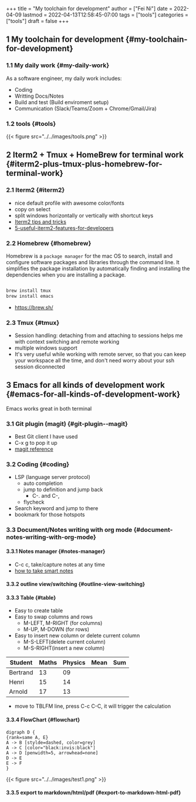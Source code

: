 +++
title = "My toolchain for development"
author = ["Fei Ni"]
date = 2022-04-09
lastmod = 2022-04-13T12:58:45-07:00
tags = ["tools"]
categories = ["tools"]
draft = false
+++

## <span class="section-num">1</span> My toolchain for development {#my-toolchain-for-development}


### <span class="section-num">1.1</span> My daily work {#my-daily-work}

As a software engineer, my daily work includes:

-   Coding
-   Writting Docs/Notes
-   Build and test (Build enviroment setup)
-   Communication (Slack/Teams/Zoom + Chrome/Gmail/Jira)


### <span class="section-num">1.2</span> tools {#tools}

{{< figure src="../../images/tools.png" >}}


## <span class="section-num">2</span> Iterm2 + Tmux + HomeBrew for terminal work {#iterm2-plus-tmux-plus-homebrew-for-terminal-work}


### <span class="section-num">2.1</span> Iterm2 {#iterm2}

-   nice default profile with awesome color/fonts
-   copy on select
-   split windows horizontally or vertically with shortcut keys
-   [Iterm2 tips and tricks](https://gist.github.com/tanyuan/a1a3c00b9c231c32c3613d4bbefa6652)
-   [5-useful-iterm2-features-for-developers](https://betterprogramming.pub/5-useful-iterm2-features-for-developers-bc211d697817)


### <span class="section-num">2.2</span> Homebrew {#homebrew}

Homebrew is a `package manager` for the mac OS to search,
install and configure software packages and libraries through the command line.
It simplifies the package installation by automatically finding and installing the
dependencies when you are installing a package.

```bash

brew install tmux
brew install emacs
```

-   <https://brew.sh/>


### <span class="section-num">2.3</span> Tmux {#tmux}

-   Session handling: detaching from and attaching to sessions helps me with
    context switching and remote working
-   multiple windows support
-   It's very useful while working with remote server, so that you can keep your
    workspace all the time, and don't need worry about your ssh session diconnected


## <span class="section-num">3</span> Emacs for all kinds of development work {#emacs-for-all-kinds-of-development-work}

Emacs works great in both terminal


### <span class="section-num">3.1</span> Git plugin (magit) {#git-plugin--magit}

-   Best Git client I have used
-   C-x g to pop it up
-   [magit reference](https://www.masteringemacs.org/article/introduction-magit-emacs-mode-git)


### <span class="section-num">3.2</span> Coding {#coding}

-   LSP (language server protocol)
    -   auto completion
    -   jump to definition and jump back
        -   C-. and C-,
    -   flycheck
-   Search keyword and jump to there
-   bookmark for those hotspots


### <span class="section-num">3.3</span> Document/Notes writing with org mode {#document-notes-writing-with-org-mode}


#### <span class="section-num">3.3.1</span> Notes manager {#notes-manager}

-   C-c c, take/capture notes at any time
-   [how to take smart notes](https://blog.jethro.dev/posts/how%5Fto%5Ftake%5Fsmart%5Fnotes%5Forg/)


#### <span class="section-num">3.3.2</span> outline view/switching {#outline-view-switching}


#### <span class="section-num">3.3.3</span> Table {#table}

-   Easy to create table
-   Easy to swap columns and rows
    -   M-LEFT, M-RIGHT (for columns)
    -   M-UP, M-DOWN (for rows)
-   Easy to insert new column or delete current column
    -   M-S-LEFT(delete current column)
    -   M-S-RIGHT(insert a new column)

| Student  | Maths | Physics | Mean | Sum |
|----------|-------|---------|------|-----|
| Bertrand | 13    | 09      |      |     |
| Henri    | 15    | 14      |      |     |
| Arnold   | 17    | 13      |      |     |

-   move to TBLFM line, press C-c C-C, it will trigger the calculation


#### <span class="section-num">3.3.4</span> FlowChart {#flowchart}

```text
digraph D {
{rank=same A, E}
A -> B [stylde=dashed, color=grey]
A -> C [color="black:invis:black"]
A -> D [penwidth=5, arrowhead=none]
D -> E
E -> F
}

```

{{< figure src="../../images/test1.png" >}}


#### <span class="section-num">3.3.5</span> export to markdown/html/pdf {#export-to-markdown-html-pdf}
